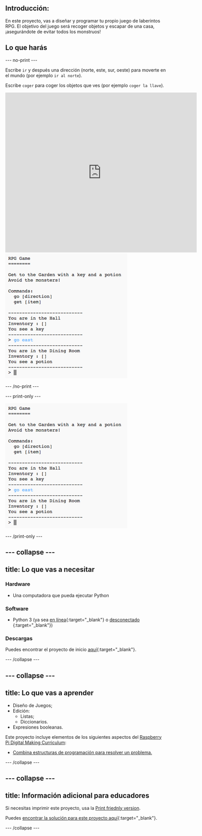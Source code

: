 ## Introducción:

En este proyecto, vas a diseñar y programar tu propio juego de laberintos RPG. El objetivo del juego será recoger objetos y escapar de una casa, ¡asegurándote de evitar todos los monstruos!

## Lo que harás

\--- no-print \---

Escribe `ir` y después una dirección (norte, este, sur, oeste) para moverte en el mundo (por ejemplo `ir al norte`).

Escribe `coger` para coger los objetos que ves (por ejemplo `coger la llave`).

<div class="trinket">
  <iframe src="https://trinket.io/embed/python/d06adeb527?outputOnly=true&start=result" width="600" height="500" frameborder="0" marginwidth="0" marginheight="0" allowfullscreen>
  </iframe>
  <img src="images/rpg-finished.png">
</div>

\--- /no-print \---

\--- print-only \---

![proyecto completo](images/rpg-finished.png)

\--- /print-only \---

## \--- collapse \---

## title: Lo que vas a necesitar

### Hardware

+ Una computadora que pueda ejecutar Python

### Software

+ Python 3 (ya sea [en línea](https://trinket.io/){:target="_blank"} o [desconectado](https://www.python.org/downloads/) {:target="_blank"})

### Descargas

Puedes encontrar el proyecto de inicio [aquí](http://rpf.io/p/en/rpg-go){:target="_blank"}.

\--- /collapse \---

## \--- collapse \---

## title: Lo que vas a aprender

+ Diseño de Juegos;
+ Edición: 
    + Listas;
    + Diccionarios.
+ Expresiones booleanas.

Este proyecto incluye elementos de los siguientes aspectos del [Raspberry Pi Digital Making Curriculum](http://rpf.io/curriculum):

+ [Combina estructuras de programación para resolver un problema.](https://www.raspberrypi.org/curriculum/programming/builder)

\--- /collapse \---

## \--- collapse \---

## title: Información adicional para educadores

Si necesitas imprimir este proyecto, usa la [Print friednly version](https://projects.raspberrypi.org/en/projects/rpg/print).

Puedes [encontrar la solución para este proyecto aquí](http://rpf.io/p/en/rpg-get){:target="_blank"}.

\--- /collapse \---
